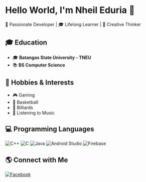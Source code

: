 # Hello World, I'm Nheil Eduria 👋  

🚀 Passionate Developer | 🎓 Lifelong Learner | 🎨 Creative Thinker  

## 🎓 Education  
- 🎓 **Batangas State University - TNEU**  
- 📚 **BS Computer Science** 


## 🎯 Hobbies & Interests  
- 🎮 Gaming  
- 🏀 Basketball  
- 🎱 Billiards  
- 🎵 Listening to Music  

## 💻 Programming Languages  
![C++](https://img.shields.io/badge/C++-00599C?style=for-the-badge&logo=c%2B%2B&logoColor=white)  ![C](https://img.shields.io/badge/C-00599C?style=for-the-badge&logo=c&logoColor=white)  ![Java](https://img.shields.io/badge/Java-007396?style=for-the-badge&logo=java&logoColor=white)  ![Android Studio](https://img.shields.io/badge/Android_Studio-3DDC84?style=for-the-badge&logo=android-studio&logoColor=white)  ![Firebase](https://img.shields.io/badge/Firebase-FFCA28?style=for-the-badge&logo=firebase&logoColor=black)  

## 🌎 Connect with Me  
[![Facebook](https://img.shields.io/badge/Facebook-1877F2?style=for-the-badge&logo=facebook&logoColor=white)](https://www.facebook.com/nheil.eduria.7)  
